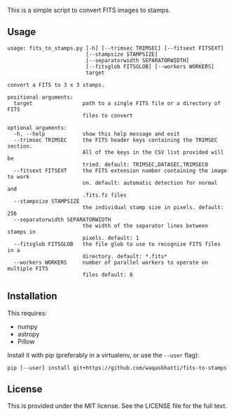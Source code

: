 This is a simple script to convert FITS images to stamps.

## Usage

```
usage: fits_to_stamps.py [-h] [--trimsec TRIMSEC] [--fitsext FITSEXT]
                         [--stampsize STAMPSIZE]
                         [--separatorwidth SEPARATORWIDTH]
                         [--fitsglob FITSGLOB] [--workers WORKERS]
                         target

convert a FITS to 3 x 3 stamps.

positional arguments:
  target                path to a single FITS file or a directory of FITS
                        files to convert

optional arguments:
  -h, --help            show this help message and exit
  --trimsec TRIMSEC     the FITS header keys containing the TRIMSEC section.
                        All of the keys in the CSV list provided will be
                        tried. default: TRIMSEC,DATASEC,TRIMSEC0
  --fitsext FITSEXT     the FITS extension number containing the image to work
                        on. default: automatic detection for normal and
                        .fits.fz files
  --stampsize STAMPSIZE
                        the individual stamp size in pixels. default: 256
  --separatorwidth SEPARATORWIDTH
                        the width of the separator lines between stamps in
                        pixels. default: 1
  --fitsglob FITSGLOB   the file glob to use to recognize FITS files in a
                        directory. default: *.fits*
  --workers WORKERS     number of parallel workers to operate on multiple FITS
                        files default: 8
```

## Installation

This requires:

- numpy
- astropy
- Pillow

Install it with pip (preferably in a virtualenv, or use the `--user` flag):

```
pip [--user] install git+https://github.com/waqasbhatti/fits-to-stamps
```

## License

This is provided under the MIT license. See the LICENSE file for the full text.
